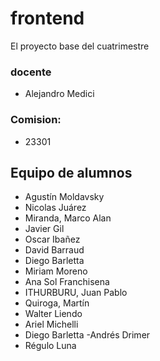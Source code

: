 # frontend

El proyecto base del cuatrimestre

### docente
 - Alejandro Medici

### Comision:
 - 23301

## Equipo de alumnos

- Agustín Moldavsky
- Nicolas Juárez
- Miranda, Marco Alan
- Javier Gil
- Oscar Ibañez
- David Barraud
- Diego Barletta
- Miriam Moreno
- Ana Sol Franchisena
- ITHURBURU, Juan Pablo 
- Quiroga, Martín
- Walter Liendo
- Ariel Michelli
- Diego Barletta
-Andrés Drimer
- Régulo Luna


